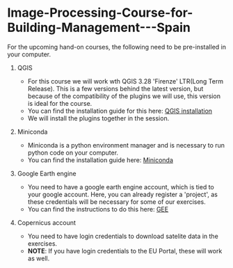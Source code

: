 # Image-Processing-Course-for-Building-Management---Spain

For the upcoming hand-on courses, the following need to be pre-installed in your computer.

1. QGIS
   - For this course we will work wth QGIS 3.28 'Firenze' LTR(Long Term Release). This is a few versions behind the latest version, but because of the compatibility of the plugins we will use, this version is ideal for the course.
   - You can find the installation guide for this here: [QGIS installation](https://github.com/SpaceSUITE-ReactiveResponseCourses/Image-Processing-Course-for-Building-Management---Spain/blob/main/installation%20guides/QGIS%20installation.md)
   -  We will install the plugins together in the session.
  
2. Miniconda
   - Miniconda is a python environment manager and is necessary to run python code on your computer.
   - You can find the installation guide here: [Miniconda](https://github.com/SpaceSUITE-ReactiveResponseCourses/Image-Processing-Course-for-Building-Management---Spain/blob/main/installation%20guides/Miniconda%20installation.md)
  
3. Google Earth engine
   - You need to have a google earth engine account, which is tied to your google account. Here, you can already register a 'project', as these credentials will be necessary for some of our exercises.
   -  You can find the instructions to do this here: [GEE](https://github.com/SpaceSUITE-ReactiveResponseCourses/Image-Processing-Course-for-Building-Management---Spain/blob/main/installation%20guides/google_earth_engine.md)
  
4. Copernicus account
   - You need to have login credentials to download satelite data in the exercises.
   - **NOTE**: If you have login credentials to the EU Portal, these will work as well.
